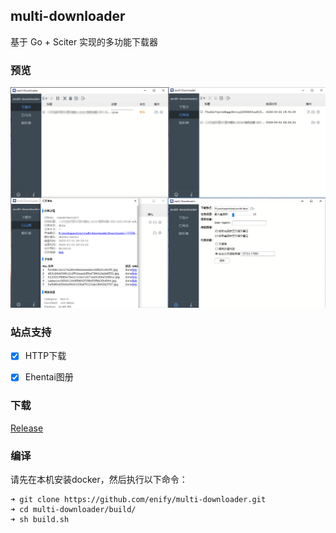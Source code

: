 ## multi-downloader

基于 Go + Sciter 实现的多功能下载器

### 预览
![Screenshots](./Screenshots.png)

### 站点支持
- [x] HTTP下载
- [x] Ehentai图册 


### 下载
[Release](https://github.com/enify/multi-downloader/releases)

### 编译

请先在本机安装docker，然后执行以下命令：
```
➜ git clone https://github.com/enify/multi-downloader.git
➜ cd multi-downloader/build/
➜ sh build.sh
```
